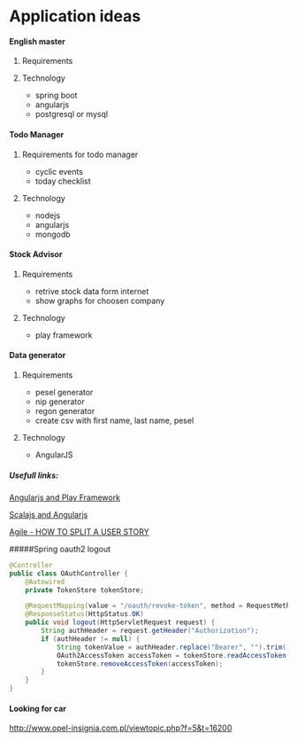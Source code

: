 # Application ideas



#### English master
1. Requirements

2. Technology
    - spring boot
    - angularjs
    - postgresql or mysql

#### Todo Manager

1. Requirements for todo manager
    - cyclic events
    - today checklist

2. Technology
      - nodejs
      - angularjs
      - mongodb
  
#### Stock Advisor
1. Requirements
    - retrive stock data form internet
    - show graphs for choosen company

2. Technology
    - play framework

#### Data generator
1. Requirements
    - pesel generator
    - nip generator
    - regon generator
    - create csv with first name, last name, pesel

2. Technology
    - AngularJS



##### Usefull links:
[Angularjs and Play Framework](http://www.toptal.com/java/building-modern-web-applications-with-angularjs-and-play-framework)

[Scalajs and Angularjs](http://www.smartjava.org/content/creating-angularjs-application-without-javascript-scalajs)

[Agile - HOW TO SPLIT A USER STORY](http://www.agileforall.com/wp-content/uploads/2012/01/Story-Splitting-Flowchart.pdf)

#####Spring oauth2 logout

``` java
@Controller
public class OAuthController {
    @Autowired
    private TokenStore tokenStore;

    @RequestMapping(value = "/oauth/revoke-token", method = RequestMethod.GET)
    @ResponseStatus(HttpStatus.OK)
    public void logout(HttpServletRequest request) {
        String authHeader = request.getHeader("Authorization");
        if (authHeader != null) {
            String tokenValue = authHeader.replace("Bearer", "").trim();
            OAuth2AccessToken accessToken = tokenStore.readAccessToken(tokenValue);
            tokenStore.removeAccessToken(accessToken);
        }
    }
}
```

#### Looking for car
http://www.opel-insignia.com.pl/viewtopic.php?f=5&t=16200

